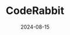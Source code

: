 ---  
layout: startup_page  
title: "CodeRabbit"  
id: "coderabbit.ai"  
permalink: "/coderabbitcoderabbit.ai08152024/"  
website: "https://coderabbit.ai/"  
funding_round: "Series A"  
funding_amount: "$16M"  
investors: "CRV, Flex Capital, Engineering Capital"  
about: "CodeRabbit uses AI to automate code reviews, providing developers with actionable feedback to improve code quality and reduce the time spent on manual reviews. Its platform aims to address the limitations of traditional static analysis tools and subjective peer reviews by offering an AI-first solution that understands code intent. The company serves hundreds of organizations, including several Fortune 500 companies."  
markets: "AI, Software Development"  
hq: "Walnut Creek, California, United States"  
founded_year: "2023"  
linkedin: "https://www.linkedin.com/company/coderabbitai"  
twitter: "https://twitter.com/coderabbitai"  
instagram: ""  
facebook: "https://www.facebook.com/people/CodeRabbit/61556200828302"  
crunchbase: "https://www.crunchbase.com/organization/coderabbit"  
pitchbook: "https://pitchbook.com/profiles/company/591083-02"  

date_display: "15-Aug-2024"  
date: "2024-08-15"

# SEO Optimization  
meta_title: "CodeRabbit - Series A Funding ($16M)"  
meta_description: "CodeRabbit, CodeRabbit uses AI to automate code reviews, providing developers with actionable feedback to improve code quality and reduce the time spent on manual..."  
meta_keywords: "CodeRabbit, AI, Software Development, Series A funding"  
canonical_url: "https://startup.projectstartups.com/coderabbitcoderabbit.ai08152024/"  
---